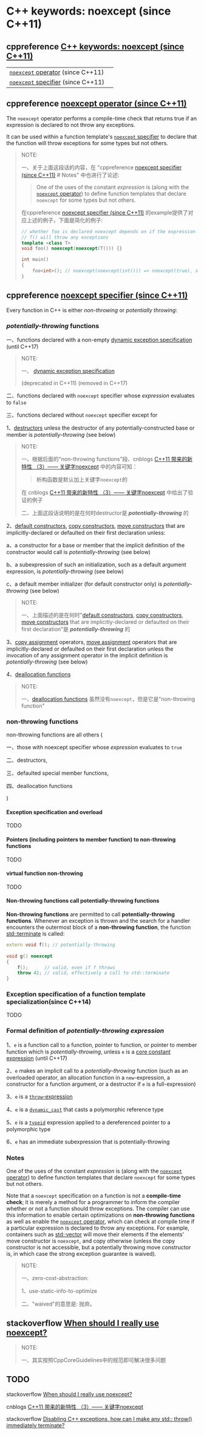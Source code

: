 # C++ keywords: noexcept (since C++11)



## cppreference [C++ keywords: noexcept (since C++11)](https://en.cppreference.com/w/cpp/keyword/noexcept)

|                                                              |      |
| ------------------------------------------------------------ | ---- |
| [`noexcept` operator](https://en.cppreference.com/w/cpp/language/noexcept) (since C++11) |      |
| [`noexcept` specifier](https://en.cppreference.com/w/cpp/language/noexcept_spec) (since C++11) |      |



## cppreference [noexcept operator (since C++11)](https://en.cppreference.com/w/cpp/language/noexcept)

The `noexcept` operator performs a compile-time check that returns true if an expression is declared to not throw any exceptions.

It can be used within a function template's [`noexcept` specifier](https://en.cppreference.com/w/cpp/language/noexcept_spec) to declare that the function will throw exceptions for some types but not others.

> NOTE:
>
> 一、关于上面这段话的内容，在 "cppreference [noexcept specifier (since C++11)](https://en.cppreference.com/w/cpp/language/noexcept_spec) # Notes" 中也进行了论述:
>
> > One of the uses of the constant *expression* is (along with the [`noexcept` operator](https://en.cppreference.com/w/cpp/language/noexcept)) to define function templates that declare `noexcept` for some types but not others.
>
> 在cppreference [noexcept specifier (since C++11)](https://en.cppreference.com/w/cpp/language/noexcept_spec) 的example提供了对应上述的例子，下面是简化的例子:
>
> ```c++
> // whether foo is declared noexcept depends on if the expression
> // T() will throw any exceptions
> template <class T>
> void foo() noexcept(noexcept(T())) {}
> 
> int main()
> {
>     foo<int>(); // noexcept(noexcept(int())) => noexcept(true), so this is fine
> }
> 
> ```
>
> 
>
> 



## cppreference [noexcept specifier (since C++11)](https://en.cppreference.com/w/cpp/language/noexcept_spec)



Every function in C++ is either *non-throwing* or *potentially throwing*:

### *potentially-throwing* functions

一、functions declared with a non-empty [dynamic exception specification](https://en.cppreference.com/w/cpp/language/except_spec) (until C++17)

> NOTE:
>
> 一、 [dynamic exception specification](https://en.cppreference.com/w/cpp/language/except_spec) 
>
> (deprecated in C++11)
> (removed in C++17)

二、functions declared with `noexcept` specifier whose *expression* evaluates to `false` 

三、functions declared without `noexcept` specifier except for

1、[destructors](https://en.cppreference.com/w/cpp/language/destructor) unless the destructor of any potentially-constructed base or member is *potentially-throwing* (see below)

> NOTE:
>
> 一、根据后面的"non-throwing functions"段、cnblogs [C++11 带来的新特性 （3）—— 关键字noexcept](https://www.cnblogs.com/sword03/p/10020344.html) 中的内容可知：
>
> > 析构函数是默认加上关键字`noexcept`的
>
> 在 cnblogs [C++11 带来的新特性 （3）—— 关键字noexcept](https://www.cnblogs.com/sword03/p/10020344.html) 中给出了验证的例子
>
> 二、上面这段话说明的是在何时destructor是 ***potentially-throwing*** 的

2、[default constructors](https://en.cppreference.com/w/cpp/language/default_constructor), [copy constructors](https://en.cppreference.com/w/cpp/language/copy_constructor), [move constructors](https://en.cppreference.com/w/cpp/language/move_constructor) that are implicitly-declared or defaulted on their first declaration unless:

a、a constructor for a base or member that the implicit definition of the constructor would call is *potentially-throwing* (see below)

b、a subexpression of such an initialization, such as a default argument expression, is *potentially-throwing* (see below)

c、a default member initializer (for default constructor only) is *potentially-throwing* (see below)

> NOTE:
>
> 一、上面描述的是在何时"[default constructors](https://en.cppreference.com/w/cpp/language/default_constructor), [copy constructors](https://en.cppreference.com/w/cpp/language/copy_constructor), [move constructors](https://en.cppreference.com/w/cpp/language/move_constructor) that are implicitly-declared or defaulted on their first declaration"是 ***potentially-throwing*** 的 

3、[copy assignment](https://en.cppreference.com/w/cpp/language/copy_assignment) operators, [move assignment](https://en.cppreference.com/w/cpp/language/move_assignment) operators that are implicitly-declared or defaulted on their first declaration unless the invocation of any assignment operator in the implicit definition is *potentially-throwing* (see below)

4、[deallocation functions](https://en.cppreference.com/w/cpp/memory/new/operator_delete)

> NOTE:
>
> 一、[deallocation functions](https://en.cppreference.com/w/cpp/memory/new/operator_delete) 虽然没有`noexcept`，但是它是"non-throwing function"



### non-throwing functions

non-throwing functions are all others (

一、those with noexcept specifier whose *expression* evaluates to `true` 

二、destructors, 

三、defaulted special member functions, 

四、deallocation functions

)



#### Exception specification and overload

TODO

#### Pointers (including pointers to member function) to non-throwing functions

TODO

#### virtual function non-throwing

TODO



#### Non-throwing functions call potentially-throwing functions

**Non-throwing functions** are permitted to call **potentially-throwing functions**. Whenever an exception is thrown and the search for a handler encounters the outermost block of a **non-throwing function**, the function [std::terminate](https://en.cppreference.com/w/cpp/error/terminate) is called:

```c++
extern void f(); // potentially-throwing
 
void g() noexcept
{
    f();      // valid, even if f throws
    throw 42; // valid, effectively a call to std::terminate
}
```

### Exception specification of a function template specialization(since C++14)

TODO



### Formal definition of *potentially-throwing expression*

1、`e` is a function call to a function, pointer to function, or pointer to member function which is *potentially-throwing*, unless `e` is a [core constant expression](https://en.cppreference.com/w/cpp/language/constant_expression) (until C++17)

2、`e` makes an implicit call to a *potentially-throwing* function (such as an overloaded operator, an allocation function in a `new`-expression, a constructor for a function argument, or a destructor if `e` is a full-expression)

3、`e` is a [`throw`-expression](https://en.cppreference.com/w/cpp/language/throw)

4、`e` is a [`dynamic_cast`](https://en.cppreference.com/w/cpp/language/dynamic_cast) that casts a polymorphic reference type

5、`e` is a [`typeid`](https://en.cppreference.com/w/cpp/language/typeid) expression applied to a dereferenced pointer to a polymorphic type

6、`e` has an immediate subexpression that is potentially-throwing

### Notes

One of the uses of the constant *expression* is (along with the [`noexcept` operator](https://en.cppreference.com/w/cpp/language/noexcept)) to define function templates that declare `noexcept` for some types but not others.

Note that a `noexcept` specification on a function is not a **compile-time check**; it is merely a method for a programmer to inform the compiler whether or not a function should throw exceptions. The compiler can use this information to enable certain optimizations on **non-throwing functions** as well as enable the [`noexcept` operator](https://en.cppreference.com/w/cpp/language/noexcept), which can check at compile time if a particular expression is declared to throw any exceptions. For example, containers such as [std::vector](https://en.cppreference.com/w/cpp/container/vector) will move their elements if the elements' move constructor is `noexcept`, and copy otherwise (unless the copy constructor is not accessible, but a potentially throwing move constructor is, in which case the strong exception guarantee is waived).

> NOTE:
>
> 一、zero-cost-abstraction:
>
> 1、use-static-info-to-optimize
>
> 二、"waived"的意思是: 抛弃。
>
> 

## stackoverflow [When should I really use noexcept?](https://stackoverflow.com/questions/10787766/when-should-i-really-use-noexcept)

> NOTE:
>
> 一、其实按照CppCoreGuidelines中的规范即可解决很多问题
>





## TODO

stackoverflow [When should I really use noexcept?](https://stackoverflow.com/questions/10787766/when-should-i-really-use-noexcept)

cnblogs [C++11 带来的新特性 （3）—— 关键字noexcept ](https://www.cnblogs.com/sword03/p/10020344.html)

stackoverflow [Disabling C++ exceptions, how can I make any std:: throw() immediately terminate?](https://stackoverflow.com/questions/7249378/disabling-c-exceptions-how-can-i-make-any-std-throw-immediately-terminate)